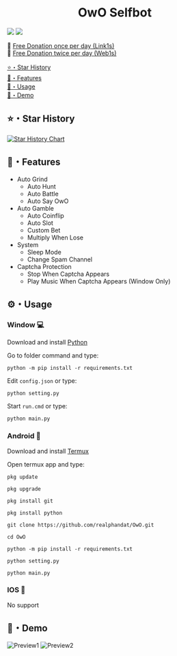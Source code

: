 <h1 align="center">OwO Selfbot</h1>
<p align="center">

<a href="https://github.com/realphandat/OwO"><img src="https://hits.sh/github.com/realphandat/OwO.svg?view=today-total&label=Repo%20Today/Total%20Views&color=770ca1&labelColor=007ec6"/></a>
<a href="https://github.com/realphandat/OwO"><img src="https://img.shields.io/github/last-commit/realphandat/OwO" /></a><br>
</p>

🐣 [Free Donation once per day (Link1s)](https://link1s.com/RealPhandat)<br>
🐔 [Free Donation twice per day (Web1s)](http://web1s.link/realPhandat)<br>

[⭐・Star History](#star-history)<br>
[🔮・Features](#features)<br>
[📡・Usage](#usage)<br>
[🎯・Demo](#demo)<br>

## ⭐・Star History
[![Star History Chart](https://api.star-history.com/svg?repos=realphandat/OwO&type=Date)](https://star-history.com/#realphandat/OwO&Date)

## 🔮・Features

-   Auto Grind
    -   Auto Hunt
    -   Auto Battle
    -   Auto Say OwO
-   Auto Gamble
    -   Auto Coinflip
    -   Auto Slot
    -   Custom Bet
    -   Multiply When Lose
-   System
    -   Sleep Mode
    -   Change Spam Channel
-   Captcha Protection
    -   Stop When Captcha Appears
    -   Play Music When Captcha Appears (Window Only)

## ⚙️・Usage
### Window 💻
Download and install [Python](https://www.python.org/downloads)

Go to folder command and type:
```
python -m pip install -r requirements.txt
```
Edit `config.json` or type:
```
python setting.py
```
Start `run.cmd` or type:
```
python main.py
```

### Android 📱
Download and install [Termux](https://f-droid.org/packages/com.termux)

Open termux app and type:

```
pkg update
```
```
pkg upgrade
```
```
pkg install git
```
```
pkg install python
```
```
git clone https://github.com/realphandat/OwO.git
```
```
cd OwO
```
```
python -m pip install -r requirements.txt
```
```
python setting.py
```
```
python main.py
```

### IOS 💾
No support

## 🎯・Demo
![Preview1](https://media.discordapp.net/attachments/1155833237025869876/1180791532165546065/image.png?ex=657eb4cf&is=656c3fcf&hm=b13f263c6947161d214bdf69658604321ade752415641c462346c66e0c0f1013&=&format=webp&quality=lossless)
![Preview2](https://media.discordapp.net/attachments/1054949701255970836/1182987667412107264/image0.jpg?ex=6586b21e&is=65743d1e&hm=2bdecfb87166992a2bca51be860967f81ed0bed78767f02c6fd081d7b7500dd8&=&format=webp&width=185&height=397)

